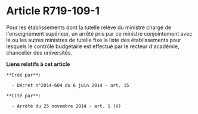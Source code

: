 # Article R719-109-1

Pour les établissements dont la tutelle relève du ministre chargé de l'enseignement supérieur, un arrêté pris par ce ministre
conjointement avec le ou les autres ministres de tutelle fixe la liste des établissements pour lesquels le contrôle
budgétaire est effectué par le recteur d'académie, chancelier des universités.

**Liens relatifs à cet article**

	**Créé par**:

	  - Décret n°2014-604 du 6 juin 2014 - art. 15

	**Cité par**:

	  - Arrêté du 25 novembre 2014 - art. 1 (V)
